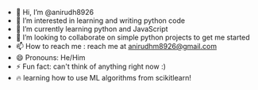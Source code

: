 - 👋 Hi, I’m @anirudh8926
- 👀 I’m interested in learning and writing python code
- 🌱 I’m currently learning python and JavaScript
- 💞️ I’m looking to collaborate on simple python projects to get me started 
- 📫 How to reach me : reach me at anirudhm8926@gmail.com
- 😄 Pronouns: He/Him
- ⚡ Fun fact: can't think of anything right now :)
- 🔥 learning how to use ML algorithms from scikitlearn!

<!---
anirudh8926/anirudh8926 is a ✨ special ✨ repository because its `README.md` (this file) appears on your GitHub profile.
You can click the Preview link to take a look at your changes.
--->
